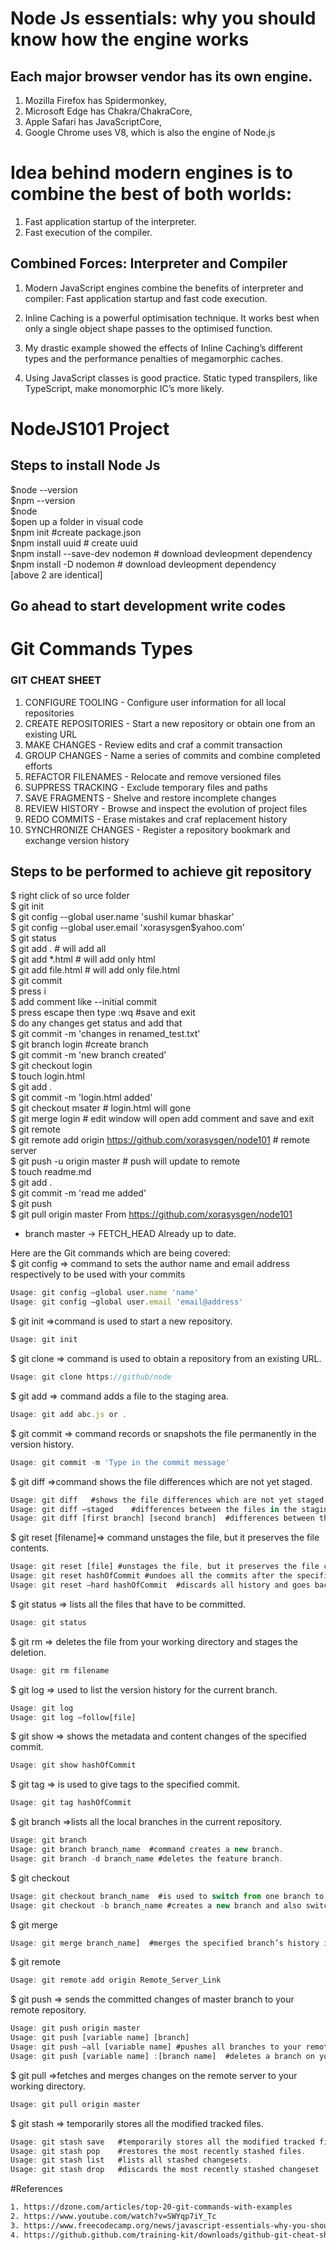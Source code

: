 # Node Js essentials: why you should know how the engine works <br/>
## Each major browser vendor has its own engine.<br />
1. Mozilla Firefox has Spidermonkey,<br />
2. Microsoft Edge has Chakra/ChakraCore,<br />
3. Apple Safari has JavaScriptCore,<br />
4. Google Chrome uses V8, which is also the engine of Node.js<br />

# Idea behind modern engines is to combine the best of both worlds:<br />
1. Fast application startup of the interpreter.<br />
2. Fast execution of the compiler.<br />

## Combined Forces: Interpreter and Compiler<br />
1. Modern JavaScript engines combine the benefits of interpreter and compiler: Fast application startup and fast code execution.<br />

2. Inline Caching is a powerful optimisation technique. It works best when only a single object shape passes to the optimised function.<br />

3. My drastic example showed the effects of Inline Caching’s different types and the performance penalties of megamorphic caches.<br />

4. Using JavaScript classes is good practice. Static typed transpilers, like TypeScript, make monomorphic IC’s more likely.<br />


# NodeJS101 Project  <br />
## Steps to install Node Js
$node --version <br />
$npm --version <br />
$node <br />
$open up a folder in visual code <br />
$npm init  #create package.json <br />
$npm install uuid  # create uuid <br />
$npm install --save-dev nodemon  # download devleopment dependency <br />
$npm install -D nodemon  # download devleopment dependency <br />
[above 2 are identical] <br />

## Go ahead to start development write codes<br />
 
# Git Commands Types <br />
### GIT CHEAT SHEET
1. CONFIGURE TOOLING - Configure user information for all local repositories <br />
2. CREATE REPOSITORIES - Start a new repository or obtain one from an existing URL <br />
3. MAKE CHANGES - Review edits and craf a commit transaction <br />
4. GROUP CHANGES - Name a series of commits and combine completed efforts <br />
5. REFACTOR FILENAMES - Relocate and remove versioned files <br />
6. SUPPRESS TRACKING - Exclude temporary files and paths <br />
7. SAVE FRAGMENTS - Shelve and restore incomplete changes <br />
7. REVIEW HISTORY - Browse and inspect the evolution of project files <br />
9. REDO COMMITS - Erase mistakes and craf replacement history <br />
10. SYNCHRONIZE CHANGES - Register a repository bookmark and exchange version history <br />

## Steps to be performed to achieve git repository
$ right click of so urce folder<br />
$ git init <br />
$ git config --global user.name 'sushil kumar bhaskar' <br />
$ git config --global user.email 'xorasysgen$yahoo.com' <br />
$ git status<br />
$ git add . # will add all<br />
$ git add *.html # will add only html<br />
$ git add file.html # will add only file.html<br />
$ git commit<br />
$ press i<br />
$ add comment like --initial commit<br />
$ press escape then type :wq  #save and exit<br />
$ do any changes get status and add that<br />
$ git commit -m 'changes in renamed_test.txt'<br />
$ git branch login #create branch<br />
$ git commit -m 'new branch created'<br />
$ git checkout login<br />
$ touch login.html<br />
$ git add .<br />
$ git commit -m 'login.html added'<br />
$ git checkout msater # login.html will gone<br />
$ git merge login # edit window will open add comment and save and exit<br />
$ git remote<br />
$ git remote add origin https://github.com/xorasysgen/node101  # remote server<br />
$ git push -u origin master   # push will update to remote<br />
$ touch readme.md<br />
$ git add .<br />
$ git commit -m 'read me added'<br />
$ git push<br />
$ git pull origin master
From https://github.com/xorasysgen/node101
 * branch            master     -> FETCH_HEAD
Already up to date.


Here are the Git commands which are being covered:<br />
$ git config => command to sets the author name and email address respectively to be used with your commits<br />
```js
Usage: git config –global user.name 'name'   
Usage: git config –global user.email 'email@address' 
```
$ git init =>command is used to start a new repository.<br />
```js
Usage: git init
```
$ git clone => command is used to obtain a repository from an existing URL. <br />
```js
Usage: git clone https://github/node
```
$ git add => command adds a file to the staging area. <br />
```js
Usage: git add abc.js or .
```
$ git commit => command records or snapshots the file permanently in the version history.<br />
```js
Usage: git commit -m 'Type in the commit message' 
```
$ git diff =>command shows the file differences which are not yet staged.<br />
```js
Usage: git diff   #shows the file differences which are not yet staged.
Usage: git diff –staged    #differences between the files in the staging area and the latest version present.
Usage: git diff [first branch] [second branch]  #differences between the two branches mentioned.
```
$ git reset [filename]=> command unstages the file, but it preserves the file contents. <br />
```js
Usage: git reset [file] #unstages the file, but it preserves the file contents.
Usage: git reset hashOfCommit #undoes all the commits after the specified commit and preserves the changes locally.
Usage: git reset –hard hashOfCommit  #discards all history and goes back to the specified commit.
```
$ git status => lists all the files that have to be committed.<br />
```js
Usage: git status  
```
$ git rm => deletes the file from your working directory and stages the deletion.<br />
```js
Usage: git rm filename
```
$ git log => used to list the version history for the current branch.<br />
```js
Usage: git log  
Usage: git log –follow[file] 
```
$ git show => shows the metadata and content changes of the specified commit.<br />
```js
Usage: git show hashOfCommit
```
$ git tag => is used to give tags to the specified commit.<br />
```js
Usage: git tag hashOfCommit  
```
$ git branch =>lists all the local branches in the current repository.<br />
```js
Usage: git branch
Usage: git branch branch_name  #command creates a new branch.
Usage: git branch -d branch_name #deletes the feature branch.
```
$ git checkout<br />
```js
Usage: git checkout branch_name  #is used to switch from one branch to another.
Usage: git checkout -b branch_name #creates a new branch and also switches to it.
```
$ git merge<br />
```js
Usage: git merge branch_name]  #merges the specified branch’s history into the current branch.
```
$ git remote<br />
```js
Usage: git remote add origin Remote_Server_Link
```
$ git push => sends the committed changes of master branch to your remote repository.<br />
```js
Usage: git push origin master 
Usage: git push [variable name] [branch] 
Usage: git push –all [variable name] #pushes all branches to your remote repository.
Usage: git push [variable name] :[branch name]  #deletes a branch on your remote repository.
```
$ git pull =>fetches and merges changes on the remote server to your working directory.<br />
```js
Usage: git pull origin master 
```
$ git stash => temporarily stores all the modified tracked files.<br />
```js
Usage: git stash save   #temporarily stores all the modified tracked files.
Usage: git stash pop    #restores the most recently stashed files.
Usage: git stash list   #lists all stashed changesets.
Usage: git stash drop   #discards the most recently stashed changeset
```



#References
```html
1. https://dzone.com/articles/top-20-git-commands-with-examples
2. https://www.youtube.com/watch?v=SWYqp7iY_Tc
3. https://www.freecodecamp.org/news/javascript-essentials-why-you-should-know-how-the-engine-works-c2cc0d321553/
4. https://github.github.com/training-kit/downloads/github-git-cheat-sheet.pdf
```
